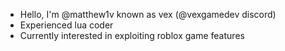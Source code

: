- Hello, I'm @matthew1v known as vex (@vexgamedev discord)
- Experienced lua coder
- Currently interested in exploiting roblox game features
